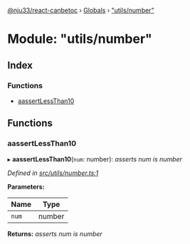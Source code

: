 [@nju33/react-canbetoc](../README.md) › [Globals](../globals.md) › ["utils/number"](_utils_number_.md)

# Module: "utils/number"

## Index

### Functions

* [aassertLessThan10](_utils_number_.md#aassertlessthan10)

## Functions

###  aassertLessThan10

▸ **aassertLessThan10**(`num`: number): *asserts num is number*

*Defined in [src/utils/number.ts:1](https://github.com/nju33/react-canbetoc/blob/62216a1/src/utils/number.ts#L1)*

**Parameters:**

Name | Type |
------ | ------ |
`num` | number |

**Returns:** *asserts num is number*
